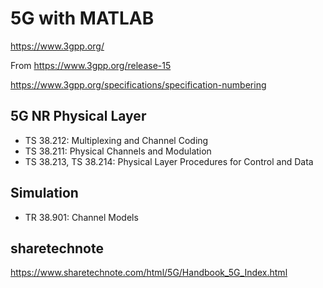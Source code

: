 # 5G with MATLAB
https://www.3gpp.org/

From https://www.3gpp.org/release-15

https://www.3gpp.org/specifications/specification-numbering

## 5G NR Physical Layer
- TS 38.212: Multiplexing and Channel Coding
- TS 38.211: Physical Channels and Modulation
- TS 38.213, TS 38.214: Physical Layer Procedures for Control and Data

## Simulation
- TR 38.901: Channel Models

## sharetechnote
https://www.sharetechnote.com/html/5G/Handbook_5G_Index.html
